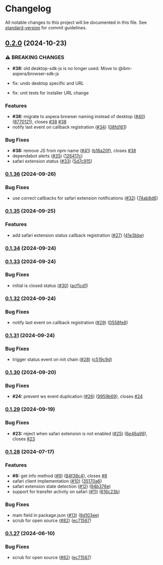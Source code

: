 # Changelog

All notable changes to this project will be documented in this file. See [standard-version](https://github.com/conventional-changelog/standard-version) for commit guidelines.

## [0.2.0](https://github.com/IBM/aspera-browser-sdk-js/compare/v0.1.36...v0.2.0) (2024-10-23)


### ⚠ BREAKING CHANGES

* **#38:** old desktop-sdk-js is no longer used. Move to @ibm-aspera/browser-sdk-js

* fix: undo desktop specific and URL

* fix: unit tests for installer URL change

### Features

* **#38:** migrate to aspera browser naming instead of desktop ([#40](https://github.com/IBM/aspera-browser-sdk-js/issues/40)) ([8770121](https://github.com/IBM/aspera-browser-sdk-js/commit/87701218e6f63c034ef334059abece2402bb6e5c)), closes [#38](https://github.com/IBM/aspera-browser-sdk-js/issues/38) [#38](https://github.com/IBM/aspera-browser-sdk-js/issues/38)
* notify last event on callback registration ([#34](https://github.com/IBM/aspera-browser-sdk-js/issues/34)) ([08fd161](https://github.com/IBM/aspera-browser-sdk-js/commit/08fd1612408ae6a66dd39f597b2ee340dfa88ace))


### Bug Fixes

* **#38:** remove JS from npm name ([#41](https://github.com/IBM/aspera-browser-sdk-js/issues/41)) ([b18a20f](https://github.com/IBM/aspera-browser-sdk-js/commit/b18a20f9d2610d1725b237da57e345434110ff33)), closes [#38](https://github.com/IBM/aspera-browser-sdk-js/issues/38)
* dependabot alerts ([#35](https://github.com/IBM/aspera-browser-sdk-js/issues/35)) ([126417c](https://github.com/IBM/aspera-browser-sdk-js/commit/126417c9665d6103cc81e409a7d128d4d28aacf0))
* safari extension status ([#33](https://github.com/IBM/aspera-browser-sdk-js/issues/33)) ([5d7c915](https://github.com/IBM/aspera-browser-sdk-js/commit/5d7c9156cfaf4f6d10c0d0ac741c520c0f6d7c68))

### [0.1.36](https://github.com/IBM/aspera-browser-sdk-js/compare/v0.1.35...v0.1.36) (2024-09-26)


### Bug Fixes

* use correct callbacks for safari extension notifications ([#32](https://github.com/IBM/aspera-browser-sdk-js/issues/32)) ([74ab8d6](https://github.com/IBM/aspera-browser-sdk-js/commit/74ab8d67ffb4ab17354d038dbd7821ffa1815c7f))

### [0.1.35](https://github.com/IBM/aspera-browser-sdk-js/compare/v0.1.34...v0.1.35) (2024-09-25)


### Features

* add safari extension status callback registration ([#27](https://github.com/IBM/aspera-browser-sdk-js/issues/27)) ([41e3bbe](https://github.com/IBM/aspera-browser-sdk-js/commit/41e3bbe289dbd07bbb164f7daa6256207b256945))

### [0.1.34](https://github.com/IBM/aspera-browser-sdk-js/compare/v0.1.33...v0.1.34) (2024-09-24)

### [0.1.33](https://github.com/IBM/aspera-browser-sdk-js/compare/v0.1.32...v0.1.33) (2024-09-24)


### Bug Fixes

* initial is closed status ([#30](https://github.com/IBM/aspera-browser-sdk-js/issues/30)) ([acf1cd1](https://github.com/IBM/aspera-browser-sdk-js/commit/acf1cd101788fb076f5a31e30413262d0260338c))

### [0.1.32](https://github.com/IBM/aspera-browser-sdk-js/compare/v0.1.31...v0.1.32) (2024-09-24)


### Bug Fixes

* notify last event on callback registration ([#29](https://github.com/IBM/aspera-browser-sdk-js/issues/29)) ([0558fe8](https://github.com/IBM/aspera-browser-sdk-js/commit/0558fe8b8ba607641cf8b79e742fe151f4b6ac54))

### [0.1.31](https://github.com/IBM/aspera-browser-sdk-js/compare/v0.1.30...v0.1.31) (2024-09-24)


### Bug Fixes

* trigger status event on init chain ([#28](https://github.com/IBM/aspera-browser-sdk-js/issues/28)) ([c519c9d](https://github.com/IBM/aspera-browser-sdk-js/commit/c519c9dcc33e462614a3e42e861c440120916fc6))

### [0.1.30](https://github.com/IBM/aspera-browser-sdk-js/compare/v0.1.29...v0.1.30) (2024-09-20)


### Bug Fixes

* **#24:** prevent ws event duplication ([#26](https://github.com/IBM/aspera-browser-sdk-js/issues/26)) ([9959b69](https://github.com/IBM/aspera-browser-sdk-js/commit/9959b69dcb00693f79d963bad8da73caf0932192)), closes [#24](https://github.com/IBM/aspera-browser-sdk-js/issues/24)

### [0.1.29](https://github.com/IBM/aspera-browser-sdk-js/compare/v0.1.28...v0.1.29) (2024-09-19)


### Bug Fixes

* **#23:** reject when safari extension is not enabled ([#25](https://github.com/IBM/aspera-browser-sdk-js/issues/25)) ([6e46a99](https://github.com/IBM/aspera-browser-sdk-js/commit/6e46a99a3e1fdfc8e39ef8a41cc7416d2e1163c5)), closes [#23](https://github.com/IBM/aspera-browser-sdk-js/issues/23)

### [0.1.28](https://github.com/IBM/aspera-browser-sdk-js/compare/v0.1.26...v0.1.28) (2024-07-17)


### Features

* **#8:** get info method ([#9](https://github.com/IBM/aspera-browser-sdk-js/issues/9)) ([84f38c4](https://github.com/IBM/aspera-browser-sdk-js/commit/84f38c42458d942243b7d7cb375e8c2a7287f086)), closes [#8](https://github.com/IBM/aspera-browser-sdk-js/issues/8)
* safari client implementation ([#10](https://github.com/IBM/aspera-browser-sdk-js/issues/10)) ([35170a6](https://github.com/IBM/aspera-browser-sdk-js/commit/35170a6a00daa25d979ae8753e8ca79329baf422))
* safari extension state detection ([#12](https://github.com/IBM/aspera-browser-sdk-js/issues/12)) ([94b376e](https://github.com/IBM/aspera-browser-sdk-js/commit/94b376ec3416e0fb9e8cda5bc773a3942a09881b))
* support for transfer activity on safari  ([#11](https://github.com/IBM/aspera-browser-sdk-js/issues/11)) ([616c23b](https://github.com/IBM/aspera-browser-sdk-js/commit/616c23bd9f58a3da8099468bbb66b10fe0c8582a))


### Bug Fixes

* main field in package.json ([#13](https://github.com/IBM/aspera-browser-sdk-js/issues/13)) ([8d103ee](https://github.com/IBM/aspera-browser-sdk-js/commit/8d103ee0dffa8753c0c507f38ea375b8721555db))
* scrub for open source ([#82](https://github.com/IBM/aspera-browser-sdk-js/issues/82)) ([ec71567](https://github.com/IBM/aspera-browser-sdk-js/commit/ec71567f9a1271c765c13fcbe9acb8cac517e595))

### [0.1.27](https://github.com/IBM/aspera-browser-sdk-js/compare/v0.1.26...v0.1.27) (2024-06-10)


### Bug Fixes

* scrub for open source ([#82](https://github.com/IBM/aspera-browser-sdk-js/issues/82)) ([ec71567](https://github.com/IBM/aspera-browser-sdk-js/commit/ec71567f9a1271c765c13fcbe9acb8cac517e595))
